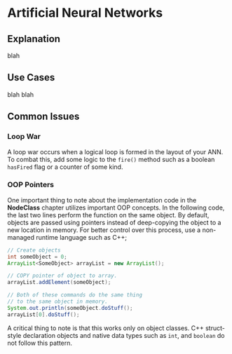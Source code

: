# Artificial Neural Networks
## Explanation
blah
## Use Cases
blah blah
## Common Issues
### Loop War
A loop war occurs when a logical loop is formed in the layout of your ANN. To combat this, add some logic to the `fire()` method such as a boolean `hasFired` flag or a counter of some kind.
### OOP Pointers
One important thing to note about the implementation code in the **NodeClass** chapter utilizes important OOP concepts. In the following code, the last two lines perform the function on the same object. By default, objects are passed using pointers instead of deep-copying the object to a new location in memory. For better control over this process, use a non-managed runtime language such as C++;

``` Java
// Create objects
int someObject = 0;
ArrayList<SomeObject> arrayList = new ArrayList();

// COPY pointer of object to array.
arrayList.addElement(someObject);

// Both of these commands do the same thing
// to the same object in memory.
System.out.println(someObject.doStuff();
arrayList[0].doStuff();
```

A critical thing to note is that this works only on object classes. C++ struct-style declaration objects and native data types such as `int`, and `boolean` do not follow this pattern.